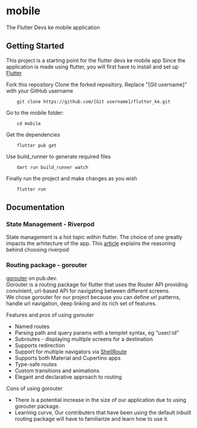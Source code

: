 # mobile

The Flutter Devs ke mobile application

## Getting Started

This project is a starting point for the flutter devs ke mobile app
Since the application is made using flutter, you will first have to install and set up [Flutter](https://docs.flutter.dev/get-started/install)

Fork this repository
Clone the forked repository. Replace "[Git username]" with your GitHub username

```
    git clone https://github.com/[Git username]/flutter_ke.git
```

Go to the mobile folder:

```
    cd mobile
```

Get the dependencies

```
    flutter pub get
```

Use build_runner to generate required files
```
    dart run build_runner watch
```

Finally run the project and make changes as you wish
```
    flutter run
```

## Documentation  

### State Management - Riverpod

State management is a hot topic within flutter. The choice of one greatly impacts the arhitecture of
the app. This [article](https://medium.com/@michael.mboya/building-flutter-kenya-why-we-use-riverpod-b7fc334a27d1) explains the reasoning behind choosing riverpod

### Routing package - gorouter  

[gorouter](https://pub.dev/) on pub.dev.  
Gorouter is a routing package for flutter that uses the Router API providing convinient, url-based API for navigating between different screens.  
We chose gorouter for our project because you can define url patterns, handle url navigation, deep linking and its rich set of features.  

Features and pros of using gorouter  
- Named routes  
- Parsing path and query params with a templet syntax, eg "user/:id"  
- Subroutes - displaying multiple screens for a destination  
- Supports redirection  
- Support for multiple navigators via [ShellRoute](https://pub.dev/documentation/go_router/latest/go_router/ShellRoute-class.html)  
- Supports both Material and Cupertino apps  
- Type-safe routes  
- Custom transitions and animations  
- Elegant and declarative approach to routing  

Cons of using gorouter  
- There is a potential increase in the size of our application due to using gorouter package.  
- Learning curve, Our contributers that have been using the default inbuilt routing package will have to familiarize and learn how to use it.

